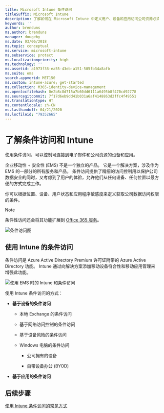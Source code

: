 ```yaml
---
title: Microsoft Intune 条件访问
titleSuffix: Microsoft Intune
description: 了解如何在 Microsoft Intune 中定义用户、设备和应用访问公司资源必须满足的条件。
keywords: ''
author: brenduns
ms.author: brenduns
manager: dougeby
ms.date: 03/06/2018
ms.topic: conceptual
ms.service: microsoft-intune
ms.subservice: protect
ms.localizationpriority: high
ms.technology: ''
ms.assetid: a1973f38-ea55-43eb-a151-505fb34a8afb
ms.suite: ems
search.appverid: MET150
ms.custom: intune-azure; get-started
ms.collection: M365-identity-device-management
ms.openlocfilehash: 0e2b8c8d715a7b60dd6111a6495b8f470cd92778
ms.sourcegitcommit: 7f17d6eb9dd41b031a6af4148863d2ffc4f49551
ms.translationtype: HT
ms.contentlocale: zh-CN
ms.lasthandoff: 04/21/2020
ms.locfileid: "79352665"
---
```

# <a name="learn-about-conditional-access-and-intune"></a>了解条件访问和 Intune

使用条件访问，可以控制可连接到电子邮件和公司资源的设备和应用。 

企业移动性 + 安全性 (EMS) 不是一个独立的产品。 它是一个解决方案，涉及作为 EMS 的一部分的所有服务和产品。 条件访问提供了精细的访问控制用以保护公司数据安全的同时，又考虑到了用户的体验，允许他们从任何设备、任何位置以最方便的方式完成工作。

你可以根据位置、设备、用户状态和应用程序敏感度来定义获取公司数据访问权限的条件。

> [!NOTE]
> 条件性访问还会将其功能扩展到 [Office 365 服务](https://docs.microsoft.com/office365/enterprise/office-365-client-support-conditional-access)。

![条件访问图](./media/conditional-access/ca-diagram-1.png)

## <a name="use-conditional-access-with-intune"></a>使用 Intune 的条件访问

条件访问是 Azure Active Directory Premium 许可证附带的 Azure Active Directory 功能。 Intune 通过向解决方案添加移动设备符合性和移动应用管理来增强此功能。 

![使用 EMS 时的 Intune 和条件访问](./media/conditional-access/intune-with-ca-1.png)

使用 Intune 条件访问的方式：

- **基于设备的条件访问**

  - 本地 Exchange 的条件访问

  - 基于网络访问控制的条件访问

  - 基于设备风险的条件访问

  - Windows 电脑的条件访问

    - 公司拥有的设备

    - 自带设备办公 (BYOD)

- **基于应用的条件访问**

## <a name="next-steps"></a>后续步骤

[使用 Intune 条件访问的常见方式](conditional-access-intune-common-ways-use.md)
